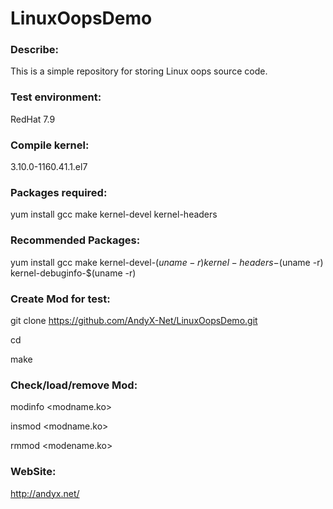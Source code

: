 # LinuxOopsDemo

### <span>Describe:</span>

This is a simple repository for storing Linux oops source code.


### <span>Test environment:</span>

RedHat 7.9


### <span>Compile kernel:</span>

3.10.0-1160.41.1.el7


### <span>Packages required:</span>

yum install gcc make kernel-devel kernel-headers


### <span>Recommended Packages:</span>

yum install gcc make kernel-devel-$(uname -r) kernel-headers-$(uname -r) kernel-debuginfo-$(uname -r)


### <span>Create Mod for test:</span>

git clone https://github.com/AndyX-Net/LinuxOopsDemo.git

cd <FolderName>
  
make
  

### <span>Check/load/remove Mod:</span>
  
modinfo <modname.ko>
  
insmod <modname.ko>
  
rmmod <modename.ko>
  

### <span>WebSite: </span>
  
http://andyx.net/
